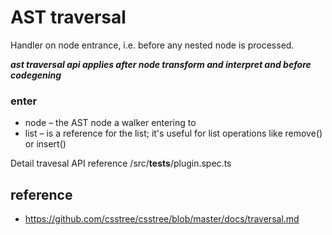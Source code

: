  # AST traversal

 Handler on node entrance, i.e. before any nested node is processed.

***ast traversal api applies after node transform and interpret and before codegening***

 ### enter
 * node – the AST node a walker entering to
 * list – is a reference for the list; it's useful for list operations like remove() or insert()

Detail travesal API reference /src/__tests__/plugin.spec.ts

## reference 
* https://github.com/csstree/csstree/blob/master/docs/traversal.md 